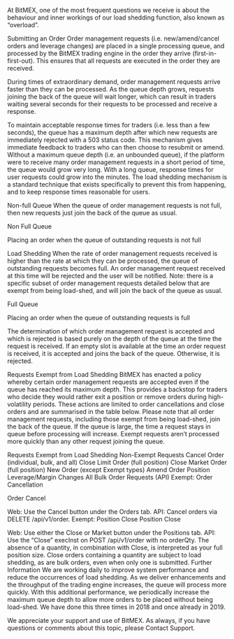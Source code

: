 At BitMEX, one of the most frequent questions we receive is about the behaviour and inner workings of our load shedding function, also known as “overload”.

Submitting an Order
Order management requests (i.e. new/amend/cancel orders and leverage changes) are placed in a single processing queue, and processed by the BitMEX trading engine in the order 
they arrive (first-in-first-out). This ensures that all requests are executed in the order they are received.

During times of extraordinary demand, order management requests arrive faster than they can be processed. As the queue depth grows, requests joining the back of the queue will wait 
longer, which can result in traders waiting several seconds for their requests to be processed and receive a response.

To maintain acceptable response times for traders (i.e. less than a few seconds), the queue has a maximum depth after which new requests are immediately rejected with a 503 status code. 
This mechanism gives immediate feedback to traders who can then choose to resubmit or amend. Without a maximum queue depth (i.e. an unbounded queue), if the platform were to receive many order
 management requests in a short period of time, the queue would grow very long. With a long queue, response times for user requests could grow into the minutes. The load shedding mechanism 
 is a standard technique that exists specifically to prevent this from happening, and to keep response times reasonable for users.

Non-full Queue
When the queue of order management requests is not full, then new requests just join the back of the queue as usual.

Non Full Queue

Placing an order when the queue of outstanding requests is not full

Load Shedding
When the rate of order management requests received is higher than the rate at which they can be processed, the queue of outstanding requests becomes full. An order management request received 
at this time will be rejected and the user will be notified. Note: there is a specific subset of order management requests detailed below that are exempt from being load-shed, and will join the 
back of the queue as usual.

Full Queue

Placing an order when the queue of outstanding requests is full

The determination of which order management request is accepted and which is rejected is based purely on the depth of the queue at the time the request is received. If an empty slot is available 
at the time an order request is received, it is accepted and joins the back of the queue. Otherwise, it is rejected.

Requests Exempt from Load Shedding
BitMEX has enacted a policy whereby certain order management requests are accepted even if the queue has reached its maximum depth. This provides a backstop for traders who decide they would rather 
exit a position or remove orders during high-volatility periods. These actions are limited to order cancellations and close orders and are summarised in the table below. Please note that all order 
management requests, including those exempt from being load-shed, join the back of the queue. If the queue is large, the time a request stays in queue before processing will increase. 
Exempt requests aren’t processed more quickly than any other request joining the queue.

Requests Exempt from Load Shedding	Non-Exempt Requests
Cancel Order (individual, bulk, and all)
Close Limit Order (full position)
Close Market Order (full position)
New Order (except Exempt types)
Amend Order
Position Leverage/Margin Changes
All Bulk Order Requests (API)
Exempt: Order Cancellation

Order Cancel

Web: Use the Cancel button under the Orders tab.
API: Cancel orders via DELETE /api/v1/order.
Exempt: Position Close Position Close

Web: Use either the Close or Market button under the Positions tab.
API: Use the “Close” execInst on POST /api/v1/order with no orderQty. The absence of a quantity, in combination with Close, is interpreted as your full position size. Close orders containing a quantity are subject to load shedding, as are bulk orders, even when only one is submitted.
Further Information
We are working daily to improve system performance and reduce the occurrences of load shedding. As we deliver enhancements and the throughput of the trading engine increases, the queue will process more quickly. With this additional performance, we periodically increase the maximum queue depth to allow more orders to be placed without being load-shed. We have done this three times in 2018 and once already in 2019.

We appreciate your support and use of BitMEX. As always, if you have questions or comments about this topic, please Contact Support.